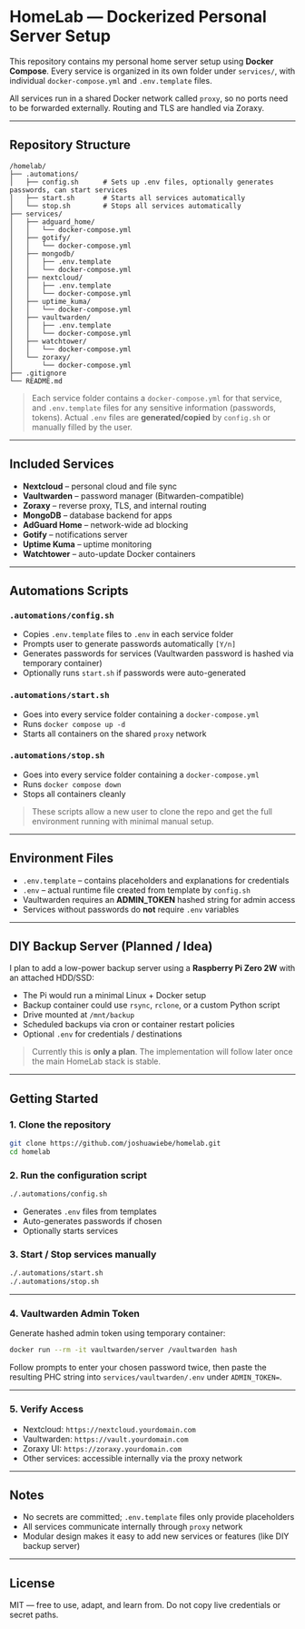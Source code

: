 # HomeLab — Dockerized Personal Server Setup

This repository contains my personal home server setup using **Docker Compose**. Every service is organized in its own folder under `services/`, with individual `docker-compose.yml` and `.env.template` files.

All services run in a shared Docker network called `proxy`, so no ports need to be forwarded externally. Routing and TLS are handled via Zoraxy.

---

## Repository Structure

```
/homelab/
├── .automations/
│   ├── config.sh      # Sets up .env files, optionally generates passwords, can start services
│   ├── start.sh       # Starts all services automatically
│   └── stop.sh        # Stops all services automatically
├── services/
│   ├── adguard_home/
│   │   └── docker-compose.yml
│   ├── gotify/
│   │   └── docker-compose.yml
│   ├── mongodb/
│   │   ├── .env.template
│   │   └── docker-compose.yml
│   ├── nextcloud/
│   │   ├── .env.template
│   │   └── docker-compose.yml
│   ├── uptime_kuma/
│   │   └── docker-compose.yml
│   ├── vaultwarden/
│   │   ├── .env.template
│   │   └── docker-compose.yml
│   ├── watchtower/
│   │   └── docker-compose.yml
│   └── zoraxy/
│       └── docker-compose.yml
├── .gitignore
└── README.md
```

> Each service folder contains a `docker-compose.yml` for that service, and `.env.template` files for any sensitive information (passwords, tokens). Actual `.env` files are **generated/copied** by `config.sh` or manually filled by the user.  

---

## Included Services

* **Nextcloud** – personal cloud and file sync  
* **Vaultwarden** – password manager (Bitwarden-compatible)  
* **Zoraxy** – reverse proxy, TLS, and internal routing  
* **MongoDB** – database backend for apps  
* **AdGuard Home** – network-wide ad blocking  
* **Gotify** – notifications server  
* **Uptime Kuma** – uptime monitoring  
* **Watchtower** – auto-update Docker containers  

---

## Automations Scripts

### `.automations/config.sh`

* Copies `.env.template` files to `.env` in each service folder  
* Prompts user to generate passwords automatically `[Y/n]`  
* Generates passwords for services (Vaultwarden password is hashed via temporary container)  
* Optionally runs `start.sh` if passwords were auto-generated  

### `.automations/start.sh`

* Goes into every service folder containing a `docker-compose.yml`  
* Runs `docker compose up -d`  
* Starts all containers on the shared `proxy` network  

### `.automations/stop.sh`

* Goes into every service folder containing a `docker-compose.yml`  
* Runs `docker compose down`  
* Stops all containers cleanly  

> These scripts allow a new user to clone the repo and get the full environment running with minimal manual setup.  

---

## Environment Files

* `.env.template` – contains placeholders and explanations for credentials  
* `.env` – actual runtime file created from template by `config.sh`  
* Vaultwarden requires an **ADMIN_TOKEN** hashed string for admin access  
* Services without passwords do **not** require `.env` variables  

---

## DIY Backup Server (Planned / Idea)

I plan to add a low-power backup server using a **Raspberry Pi Zero 2W** with an attached HDD/SSD:

* The Pi would run a minimal Linux + Docker setup  
* Backup container could use `rsync`, `rclone`, or a custom Python script  
* Drive mounted at `/mnt/backup`  
* Scheduled backups via cron or container restart policies  
* Optional `.env` for credentials / destinations  

> Currently this is **only a plan**. The implementation will follow later once the main HomeLab stack is stable.  

---

## Getting Started

### 1. Clone the repository

```bash
git clone https://github.com/joshuawiebe/homelab.git
cd homelab
````

### 2. Run the configuration script

```bash
./.automations/config.sh
```

* Generates `.env` files from templates
* Auto-generates passwords if chosen
* Optionally starts services

### 3. Start / Stop services manually

```bash
./.automations/start.sh
./.automations/stop.sh
```

---

### 4. Vaultwarden Admin Token

Generate hashed admin token using temporary container:

```bash
docker run --rm -it vaultwarden/server /vaultwarden hash
```

Follow prompts to enter your chosen password twice, then paste the resulting PHC string into `services/vaultwarden/.env` under `ADMIN_TOKEN=`.

---

### 5. Verify Access

* Nextcloud: `https://nextcloud.yourdomain.com`
* Vaultwarden: `https://vault.yourdomain.com`
* Zoraxy UI: `https://zoraxy.yourdomain.com`
* Other services: accessible internally via the proxy network

---

## Notes

* No secrets are committed; `.env.template` files only provide placeholders
* All services communicate internally through `proxy` network
* Modular design makes it easy to add new services or features (like DIY backup server)

---

## License

MIT — free to use, adapt, and learn from. Do not copy live credentials or secret paths.
